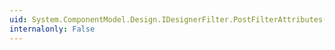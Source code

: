 ```yaml
---
uid: System.ComponentModel.Design.IDesignerFilter.PostFilterAttributes(System.Collections.IDictionary)
internalonly: False
---
```

